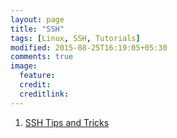 ```yaml
---
layout: page
title: "SSH"
tags: [Linux, SSH, Tutorials]
modified: 2015-08-25T16:19:05+05:30
comments: true
image:
  feature:
  credit:
  creditlink:
---
```




1. <a href="/linux/ssh/ssh-tips-and-tricks/">SSH Tips and Tricks</a>
